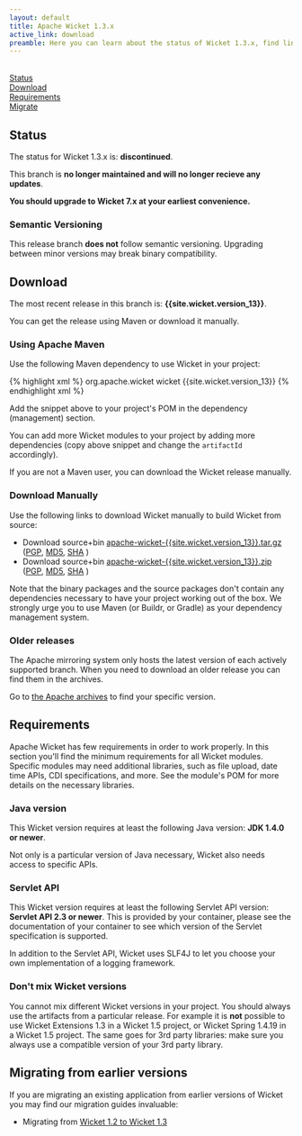 ```yaml
---
layout: default
title: Apache Wicket 1.3.x
active_link: download
preamble: Here you can learn about the status of Wicket 1.3.x, find links to download it, learn how to configure your Maven POM to use Wicket, find the minimal requirements, and migrate your existing application to this Wicket version.
---
```


<div class="button-bar">
	<a class="button" href="#status"><i class="fa fa-info-circle"></i><br>Status</a>
	<a class="button" href="#download"><i class="fa fa-download"></i><br>Download</a>
	<a class="button" href="#requirements"><i class="fa fa-exclamation-triangle"></i><br>Requirements</a>
	<a class="button" href="#migrate"><i class="fa fa-history"></i><br>Migrate</a>
</div>

## Status

The status for Wicket 1.3.x is: **discontinued**.

This branch is **no longer maintained and will no longer recieve any updates**.

<i class="fa fa-exclamation-circle"></i>
**You should upgrade to Wicket 7.x at your earliest convenience.**

### Semantic Versioning

This release branch **does not** follow semantic versioning. Upgrading
between minor versions may break binary compatibility.

## Download

The most recent release in this branch is: **{{site.wicket.version_13}}**. 

You can get the release using Maven or download it manually.

### Using Apache Maven

Use the following Maven dependency to use Wicket in your project:

{% highlight xml %}
<dependency>
    <groupId>org.apache.wicket</groupId>
    <artifactId>wicket</artifactId>
    <version>{{site.wicket.version_13}}</version>
</dependency>
{% endhighlight xml %}

Add the snippet above to your project's POM in the dependency
(management) section.

You can add more Wicket modules to your project by adding more
dependencies (copy above snippet and change the `artifactId`
accordingly).

If you are not a Maven user, you can download the Wicket release manually.

### Download Manually

Use the following links to download Wicket manually to build Wicket
from source:

- Download source+bin [apache-wicket-{{site.wicket.version_13}}.tar.gz](https://archive.apache.org/dist/wicket/{{site.wicket.version_13}}/apache-wicket-{{site.wicket.version_13}}.tar.gz)
([PGP](https://archive.apache.org/dist/wicket/{{site.wicket.version_13}}/apache-wicket-{{site.wicket.version_13}}.tar.gz.asc),
[MD5](https://archive.apache.org/dist/wicket/{{site.wicket.version_13}}/apache-wicket-{{site.wicket.version_13}}.tar.gz.md5),
[SHA](https://archive.apache.org/dist/wicket/{{site.wicket.version_13}}/apache-wicket-{{site.wicket.version_13}}.tar.gz.sha)
)
- Download source+bin [apache-wicket-{{site.wicket.version_13}}.zip](https://archive.apache.org/wicket/{{site.wicket.version_13}}/apache-wicket-{{site.wicket.version_13}}.zip)
([PGP](http://archive.apache.org/dist/wicket/{{site.wicket.version_13}}/apache-wicket-{{site.wicket.version_13}}.zip.asc),
[MD5](http://archive.apache.org/dist/wicket/{{site.wicket.version_13}}/apache-wicket-{{site.wicket.version_13}}.zip.md5),
[SHA](http://archive.apache.org/dist/wicket/{{site.wicket.version_13}}/apache-wicket-{{site.wicket.version_13}}.zip.sha)
)

Note that the binary packages and the source packages don't contain any
dependencies necessary to have your project working out of the box. We
strongly urge you to use Maven (or Buildr, or Gradle) as your
dependency management system.

### Older releases

The Apache mirroring system only hosts the latest version of each actively supported branch.
When you need to download an older release you can find them in the archives.

Go to [the Apache archives](https://archive.apache.org/dist/wicket) to find your specific version.

## Requirements

Apache Wicket has few requirements in order to work properly. In this
section you'll find the minimum requirements for all Wicket modules.
Specific modules may need additional libraries, such as file upload,
date time APIs, CDI specifications, and more. See the module's POM for
more details on the necessary libraries.

### Java version

This Wicket version requires at least the following Java version: **JDK 1.4.0 or newer**.

Not only is a particular version of Java necessary, Wicket also needs
access to specific APIs.

### Servlet API

This Wicket version requires at least the following Servlet API
version: **Servlet API 2.3 or newer**. This is provided by your
container, please see the documentation of your container to see which
version of the Servlet specification is supported.

In addition to the Servlet API, Wicket uses SLF4J to let you choose
your own implementation of a logging framework.

### Don't mix Wicket versions

You cannot mix different Wicket versions in your project. You should
always use the artifacts from a particular release. For example it is
**not** possible to use Wicket Extensions 1.3 in a Wicket 1.5 project,
or Wicket Spring 1.4.19 in a Wicket 1.5 project. The same goes for 3rd
party libraries: make sure you always use a compatible version of your
3rd party library.

## Migrating from earlier versions

If you are migrating an existing application from earlier versions of
Wicket you may find our migration guides invaluable:

 * Migrating from [Wicket 1.2 to Wicket 1.3](https://cwiki.apache.org/confluence/display/WICKET/Migrating+to+Wicket+1.3)

